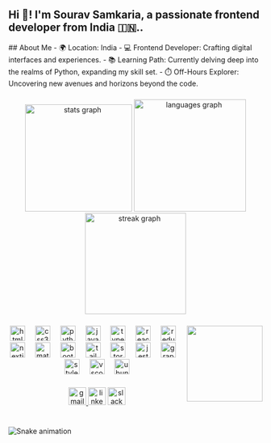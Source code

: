 <h2 align="left">Hi 👋! I'm Sourav Samkaria, a passionate frontend developer from India 🇮🇳..</h2>
## About Me
- 🌍 Location: India
- 💻 Frontend Developer: Crafting digital interfaces and experiences.
- 📚 Learning Path: Currently delving deep into the realms of Python, expanding my skill set.
- ⏱️ Off-Hours Explorer: Uncovering new avenues and horizons beyond the code.


###

<div align="center">
  <img src="https://github-readme-stats.vercel.app/api?username=souravsamkaria1999&hide_title=false&hide_rank=false&show_icons=true&include_all_commits=true&count_private=true&disable_animations=false&theme=radical&locale=en&hide_border=false" height="212" alt="stats graph"  />
  <img src="https://github-readme-stats.vercel.app/api/top-langs?username=souravsamkaria1999&locale=en&hide_title=false&layout=compact&card_width=320&langs_count=5&theme=great-gatsby&hide_border=false" height="222" alt="languages graph"  />
  <img src="https://streak-stats.demolab.com?user=souravsamkaria1999&locale=en&mode=weekly&theme=algolia&hide_border=false&border_radius=5" height="200" alt="streak graph"  />
</div>

###

<img align="right" height="150" src="https://i.imgflip.com/65efzo.gif"  />

###

<div align="center">
  <img src="https://cdn.simpleicons.org/html5/E34F26" height="30" alt="html5 logo"  />
  <img width="12" />
  <img src="https://skillicons.dev/icons?i=css" height="30" alt="css3 logo"  />
  <img width="12" />
  <img src="https://cdn.jsdelivr.net/gh/devicons/devicon/icons/python/python-original.svg" height="30" alt="python logo"  />
  <img width="12" />
  <img src="https://skillicons.dev/icons?i=js" height="30" alt="javascript logo"  />
  <img width="12" />
  <img src="https://skillicons.dev/icons?i=ts" height="30" alt="typescript logo"  />
  <img width="12" />
  <img src="https://skillicons.dev/icons?i=react" height="30" alt="react logo"  />
  <img width="12" />
  <img src="https://skillicons.dev/icons?i=redux" height="30" alt="redux logo"  />
  <img width="12" />
  <img src="https://skillicons.dev/icons?i=nextjs" height="30" alt="nextjs logo"  />
  <img width="12" />
  <img src="https://skillicons.dev/icons?i=materialui" height="30" alt="materialui logo"  />
  <img width="12" />
  <img src="https://skillicons.dev/icons?i=bootstrap" height="30" alt="bootstrap logo"  />
  <img width="12" />
  <img src="https://skillicons.dev/icons?i=tailwind" height="30" alt="tailwindcss logo"  />
  <img width="12" />
  <img src="https://cdn.simpleicons.org/storybook/FF4785" height="30" alt="storybook logo"  />
  <img width="12" />
  <img src="https://cdn.simpleicons.org/jest/C21325" height="30" alt="jest logo"  />
  <img width="12" />
  <img src="https://skillicons.dev/icons?i=graphql" height="30" alt="graphql logo"  />
  <img width="12" />
  <img src="https://skillicons.dev/icons?i=styledcomponents" height="30" alt="styledcomponents logo"  />
  <img width="12" />
  <img src="https://skillicons.dev/icons?i=vscode" height="30" alt="vscode logo"  />
  <img width="12" />
  <img src="https://cdn.jsdelivr.net/gh/devicons/devicon/icons/ubuntu/ubuntu-plain.svg" height="30" alt="ubuntu logo"  />
</div>

###

<div align="center">
  <a href="souravworkmail1999@gmail.com" target="_blank">
    <img src="https://img.shields.io/static/v1?message=Gmail&logo=gmail&label=&color=D14836&logoColor=white&labelColor=&style=for-the-badge" height="35" alt="gmail logo"  />
  </a>
  <img src="https://img.shields.io/static/v1?message=LinkedIn&logo=linkedin&label=&color=0077B5&logoColor=white&labelColor=&style=for-the-badge" height="35" alt="linkedin logo"  />
  <a href="Sourav Samkaria" target="_blank">
    <img src="https://img.shields.io/static/v1?message=Slack&logo=slack&label=&color=4A154B&logoColor=white&labelColor=&style=for-the-badge" height="35" alt="slack logo"  />
  </a>
</div>

###

<br clear="both">

<img src="https://raw.githubusercontent.com/souravsamkaria1999/souravsamkaria1999/output/snake.svg" alt="Snake animation" />

###
